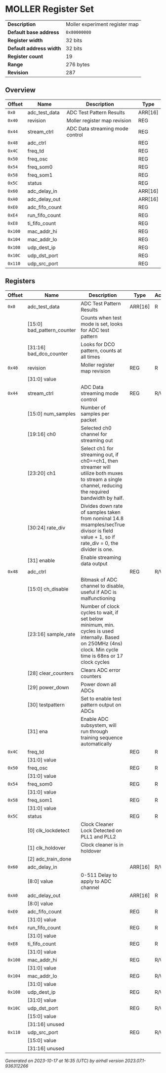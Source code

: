 # MOLLER Register Set

|||
| --- | --- |
| **Description** | Moller experiment register map |
| **Default base address** | `0x80000000` |
| **Register width** | 32 bits |
| **Default address width** | 32 bits |
| **Register count** | 19 |
| **Range** | 276 bytes |
| **Revision** | 287 |

## Overview

| Offset | Name | Description | Type |
| --- | --- | --- | --- |
| `0x0` | adc_test_data | ADC Test Pattern Results | ARR[16] |
| `0x40` | revision | Moller register map revision | REG |
| `0x44` | stream_ctrl | ADC Data streaming mode control | REG |
| `0x48` | adc_ctrl |  | REG |
| `0x4C` | freq_td |  | REG |
| `0x50` | freq_osc |  | REG |
| `0x54` | freq_som0 |  | REG |
| `0x58` | freq_som1 |  | REG |
| `0x5C` | status |  | REG |
| `0x60` | adc_delay_in |  | ARR[16] |
| `0xA0` | adc_delay_out |  | ARR[16] |
| `0xE0` | adc_fifo_count |  | REG |
| `0xE4` | run_fifo_count |  | REG |
| `0xE8` | ti_fifo_count |  | REG |
| `0x100` | mac_addr_hi |  | REG |
| `0x104` | mac_addr_lo |  | REG |
| `0x108` | udp_dest_ip |  | REG |
| `0x10C` | udp_dst_port |  | REG |
| `0x110` | udp_src_port |  | REG |

## Registers

| Offset | Name | Description | Type | Access | Attributes | Reset |
| ---    | --- | --- | --- | --- | --- | --- |
| `0x0` | adc_test_data |ADC Test Pattern Results | ARR[16] | R |  | `0x0` |
|        |  [15:0] bad_pattern_counter | Counts when test mode is set, looks for ADC test pattern |  |  |  | `0x0` |
|        |  [31:16] bad_dco_counter | Looks for DCO pattern, counts at all times |  |  |  | `0x0` |
| `0x40` | revision |Moller register map revision | REG | R |  | `0x0` |
|        |  [31:0] value |  |  |  |  | `0x0` |
| `0x44` | stream_ctrl |ADC Data streaming mode control | REG | R/W |  | `0x0` |
|        |  [15:0] num_samples | Number of samples per packet |  |  |  | `0x0` |
|        |  [19:16] ch0 | Selected ch0 channel for streaming out |  |  |  | `0x0` |
|        |  [23:20] ch1 | Select ch1 for streaming out, if ch0==ch1, then streamer will utilize both muxes to stream a single channel, reducing the required bandwidth by half. |  |  |  | `0x0` |
|        |  [30:24] rate_div | Divides down rate of samples taken from nominal 14.8 msamples/secTrue divisor is field value + 1, so if rate_div = 0, the divider is one. |  |  |  | `0x0` |
|        |  [31] enable | Enable streaming data output |  |  |  | `0x0` |
| `0x48` | adc_ctrl | | REG | R/W |  | `0x0` |
|        |  [15:0] ch_disable | Bitmask of ADC channel to disable, useful if ADC is malfunctioning |  |  |  | `0x0` |
|        |  [23:16] sample_rate | Number of clock cycles to wait, if set below minimum, min. cycles is used internally. Based on 250MHz (4ns) clock. Min cycle time is 68ns or 17 clock cycles |  |  |  | `0x0` |
|        |  [28] clear_counters | Clears ADC error counters |  |  |  | `0x0` |
|        |  [29] power_down | Power down all ADCs |  |  |  | `0x0` |
|        |  [30] testpattern | Set to enable test pattern output on ADCs |  |  |  | `0x0` |
|        |  [31] ena | Enable ADC subsystem, will run through training sequence automatically |  |  |  | `0x0` |
| `0x4C` | freq_td | | REG | R |  | `0x0` |
|        |  [31:0] value |  |  |  |  | `0x0` |
| `0x50` | freq_osc | | REG | R |  | `0x0` |
|        |  [31:0] value |  |  |  |  | `0x0` |
| `0x54` | freq_som0 | | REG | R |  | `0x0` |
|        |  [31:0] value |  |  |  |  | `0x0` |
| `0x58` | freq_som1 | | REG | R |  | `0x0` |
|        |  [31:0] value |  |  |  |  | `0x0` |
| `0x5C` | status | | REG | R |  | `0x0` |
|        |  [0] clk_lockdetect | Clock Cleaner Lock Detected on PLL1 and PLL2 |  |  |  | `0x0` |
|        |  [1] clk_holdover | Clock cleaner is in holdover |  |  |  | `0x0` |
|        |  [2] adc_train_done |  |  |  |  | `0x0` |
| `0x60` | adc_delay_in | | ARR[16] | R/W |  | `0x0` |
|        |  [8:0] value | 0-511 Delay to apply to ADC channel |  |  |  | `0x0` |
| `0xA0` | adc_delay_out | | ARR[16] | R |  | `0x0` |
|        |  [8:0] value |  |  |  |  | `0x0` |
| `0xE0` | adc_fifo_count | | REG | R |  | `0x0` |
|        |  [31:0] value |  |  |  |  | `0x0` |
| `0xE4` | run_fifo_count | | REG | R |  | `0x0` |
|        |  [31:0] value |  |  |  |  | `0x0` |
| `0xE8` | ti_fifo_count | | REG | R |  | `0x0` |
|        |  [31:0] value |  |  |  |  | `0x0` |
| `0x100` | mac_addr_hi | | REG | R/W |  | `0x0` |
|        |  [31:0] value |  |  |  |  | `0x0` |
| `0x104` | mac_addr_lo | | REG | R/W |  | `0x0` |
|        |  [31:0] value |  |  |  |  | `0x0` |
| `0x108` | udp_dest_ip | | REG | R/W |  | `0x0` |
|        |  [31:0] value |  |  |  |  | `0x0` |
| `0x10C` | udp_dst_port | | REG | R/W |  | `0x0` |
|        |  [15:0] value |  |  |  |  | `0x0` |
|        |  [31:16] unused |  |  |  |  | `0x0` |
| `0x110` | udp_src_port | | REG | R/W |  | `0x0` |
|        |  [15:0] value |  |  |  |  | `0x0` |
|        |  [31:16] unused |  |  |  |  | `0x0` |

_Generated on 2023-10-17 at 16:35 (UTC) by airhdl version 2023.07.1-936312266_